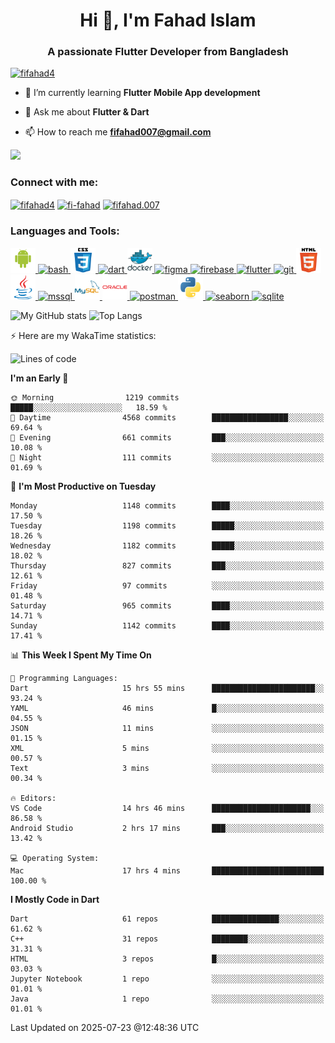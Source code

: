 <h1 align="center">Hi 👋, I'm Fahad Islam</h1>
<h3 align="center">A passionate Flutter Developer from Bangladesh</h3>

<p align="left"> <a href="https://twitter.com/fifahad4" target="blank"><img src="https://img.shields.io/twitter/follow/fifahad4?logo=twitter&style=for-the-badge" alt="fifahad4" /></a> </p>

- 🌱 I’m currently learning **Flutter Mobile App development**

- 💬 Ask me about **Flutter & Dart**

- 📫 How to reach me **fifahad007@gmail.com**

![](https://komarev.com/ghpvc/?username=Fahaddada47&color=blueviolet&style=for-the-badge)

<h3 align="left">Connect with me:</h3>
<p align="left">
<a href="https://twitter.com/fifahad4" target="blank"><img align="center" src="https://raw.githubusercontent.com/rahuldkjain/github-profile-readme-generator/master/src/images/icons/Social/twitter.svg" alt="fifahad4" height="30" width="40" /></a>
<a href="https://linkedin.com/in/fi-fahad" target="blank"><img align="center" src="https://raw.githubusercontent.com/rahuldkjain/github-profile-readme-generator/master/src/images/icons/Social/linked-in-alt.svg" alt="fi-fahad" height="30" width="40" /></a>
<a href="https://fb.com/fifahad.007" target="blank"><img align="center" src="https://raw.githubusercontent.com/rahuldkjain/github-profile-readme-generator/master/src/images/icons/Social/facebook.svg" alt="fifahad.007" height="30" width="40" /></a>
</p>

<h3 align="left">Languages and Tools:</h3>
<p align="left"> <a href="https://developer.android.com" target="_blank" rel="noreferrer"> <img src="https://raw.githubusercontent.com/devicons/devicon/master/icons/android/android-original-wordmark.svg" alt="android" width="40" height="40"/> </a> <a href="https://www.gnu.org/software/bash/" target="_blank" rel="noreferrer"> <img src="https://www.vectorlogo.zone/logos/gnu_bash/gnu_bash-icon.svg" alt="bash" width="40" height="40"/> </a> <a href="https://www.w3schools.com/css/" target="_blank" rel="noreferrer"> <img src="https://raw.githubusercontent.com/devicons/devicon/master/icons/css3/css3-original-wordmark.svg" alt="css3" width="40" height="40"/> </a> <a href="https://dart.dev" target="_blank" rel="noreferrer"> <img src="https://www.vectorlogo.zone/logos/dartlang/dartlang-icon.svg" alt="dart" width="40" height="40"/> </a> <a href="https://www.docker.com/" target="_blank" rel="noreferrer"> <img src="https://raw.githubusercontent.com/devicons/devicon/master/icons/docker/docker-original-wordmark.svg" alt="docker" width="40" height="40"/> </a> <a href="https://www.figma.com/" target="_blank" rel="noreferrer"> <img src="https://www.vectorlogo.zone/logos/figma/figma-icon.svg" alt="figma" width="40" height="40"/> </a> <a href="https://firebase.google.com/" target="_blank" rel="noreferrer"> <img src="https://www.vectorlogo.zone/logos/firebase/firebase-icon.svg" alt="firebase" width="40" height="40"/> </a> <a href="https://flutter.dev" target="_blank" rel="noreferrer"> <img src="https://www.vectorlogo.zone/logos/flutterio/flutterio-icon.svg" alt="flutter" width="40" height="40"/> </a> <a href="https://git-scm.com/" target="_blank" rel="noreferrer"> <img src="https://www.vectorlogo.zone/logos/git-scm/git-scm-icon.svg" alt="git" width="40" height="40"/> </a> <a href="https://www.w3.org/html/" target="_blank" rel="noreferrer"> <img src="https://raw.githubusercontent.com/devicons/devicon/master/icons/html5/html5-original-wordmark.svg" alt="html5" width="40" height="40"/> </a> <a href="https://www.java.com" target="_blank" rel="noreferrer"> <img src="https://raw.githubusercontent.com/devicons/devicon/master/icons/java/java-original.svg" alt="java" width="40" height="40"/> </a> <a href="https://www.microsoft.com/en-us/sql-server" target="_blank" rel="noreferrer"> <img src="https://www.svgrepo.com/show/303229/microsoft-sql-server-logo.svg" alt="mssql" width="40" height="40"/> </a> <a href="https://www.mysql.com/" target="_blank" rel="noreferrer"> <img src="https://raw.githubusercontent.com/devicons/devicon/master/icons/mysql/mysql-original-wordmark.svg" alt="mysql" width="40" height="40"/> </a> <a href="https://www.oracle.com/" target="_blank" rel="noreferrer"> <img src="https://raw.githubusercontent.com/devicons/devicon/master/icons/oracle/oracle-original.svg" alt="oracle" width="40" height="40"/> </a> <a href="https://postman.com" target="_blank" rel="noreferrer"> <img src="https://www.vectorlogo.zone/logos/getpostman/getpostman-icon.svg" alt="postman" width="40" height="40"/> </a> <a href="https://www.python.org" target="_blank" rel="noreferrer"> <img src="https://raw.githubusercontent.com/devicons/devicon/master/icons/python/python-original.svg" alt="python" width="40" height="40"/> </a> <a href="https://seaborn.pydata.org/" target="_blank" rel="noreferrer"> <img src="https://seaborn.pydata.org/_images/logo-mark-lightbg.svg" alt="seaborn" width="40" height="40"/> </a> <a href="https://www.sqlite.org/" target="_blank" rel="noreferrer"> <img src="https://www.vectorlogo.zone/logos/sqlite/sqlite-icon.svg" alt="sqlite" width="40" height="40"/> </a> </p>



![My GitHub stats](https://github-readme-stats.vercel.app/api?username=fahadislam-dev&show_icons=true&theme=radical)
![Top Langs](https://github-readme-stats.vercel.app/api/top-langs/?username=fahadislam-dev&layout=donut)


⚡ Here are my WakaTime statistics:

<!--START_SECTION:waka-->
![Lines of code](https://img.shields.io/badge/From%20Hello%20World%20I%27ve%20Written-2.2%20million%20lines%20of%20code-blue)

**I'm an Early 🐤** 

```text
🌞 Morning                1219 commits        █████░░░░░░░░░░░░░░░░░░░░   18.59 % 
🌆 Daytime                4568 commits        █████████████████░░░░░░░░   69.64 % 
🌃 Evening                661 commits         ███░░░░░░░░░░░░░░░░░░░░░░   10.08 % 
🌙 Night                  111 commits         ░░░░░░░░░░░░░░░░░░░░░░░░░   01.69 % 
```
📅 **I'm Most Productive on Tuesday** 

```text
Monday                   1148 commits        ████░░░░░░░░░░░░░░░░░░░░░   17.50 % 
Tuesday                  1198 commits        █████░░░░░░░░░░░░░░░░░░░░   18.26 % 
Wednesday                1182 commits        █████░░░░░░░░░░░░░░░░░░░░   18.02 % 
Thursday                 827 commits         ███░░░░░░░░░░░░░░░░░░░░░░   12.61 % 
Friday                   97 commits          ░░░░░░░░░░░░░░░░░░░░░░░░░   01.48 % 
Saturday                 965 commits         ████░░░░░░░░░░░░░░░░░░░░░   14.71 % 
Sunday                   1142 commits        ████░░░░░░░░░░░░░░░░░░░░░   17.41 % 
```


📊 **This Week I Spent My Time On** 

```text
💬 Programming Languages: 
Dart                     15 hrs 55 mins      ███████████████████████░░   93.24 % 
YAML                     46 mins             █░░░░░░░░░░░░░░░░░░░░░░░░   04.55 % 
JSON                     11 mins             ░░░░░░░░░░░░░░░░░░░░░░░░░   01.15 % 
XML                      5 mins              ░░░░░░░░░░░░░░░░░░░░░░░░░   00.57 % 
Text                     3 mins              ░░░░░░░░░░░░░░░░░░░░░░░░░   00.34 % 

🔥 Editors: 
VS Code                  14 hrs 46 mins      ██████████████████████░░░   86.58 % 
Android Studio           2 hrs 17 mins       ███░░░░░░░░░░░░░░░░░░░░░░   13.42 % 

💻 Operating System: 
Mac                      17 hrs 4 mins       █████████████████████████   100.00 % 
```

**I Mostly Code in Dart** 

```text
Dart                     61 repos            ███████████████░░░░░░░░░░   61.62 % 
C++                      31 repos            ████████░░░░░░░░░░░░░░░░░   31.31 % 
HTML                     3 repos             █░░░░░░░░░░░░░░░░░░░░░░░░   03.03 % 
Jupyter Notebook         1 repo              ░░░░░░░░░░░░░░░░░░░░░░░░░   01.01 % 
Java                     1 repo              ░░░░░░░░░░░░░░░░░░░░░░░░░   01.01 % 
```




 Last Updated on 2025-07-23 @12:48:36 UTC
<!--END_SECTION:waka-->
